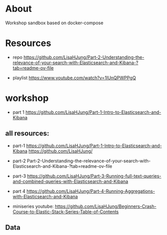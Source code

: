 # About
Workshop sandbox based on docker-compose

# Resources
- repo
   https://github.com/LisaHJung/Part-2-Understanding-the-relevance-of-your-search-with-Elasticsearch-and-Kibana-?tab=readme-ov-file

- playlist
 https://www.youtube.com/watch?v=1lUnQPWPPgQ


# workshop
- part 1
https://github.com/LisaHJung/Part-1-Intro-to-Elasticsearch-and-Kibana

## all resources: 
- part-1
https://github.com/LisaHJung/Part-1-Intro-to-Elasticsearch-and-Kibana
  https://github.com/LisaHJung/

- part-2
  Part-2-Understanding-the-relevance-of-your-search-with-Elasticsearch-and-Kibana-?tab=readme-ov-file

- part-3
  https://github.com/LisaHJung/Part-3-Running-full-text-queries-and-combined-queries-with-Elasticsearch-and-Kibana

- part 4
  https://github.com/LisaHJung/Part-4-Running-Aggregations-with-Elasticsearch-and-Kibana

- miniseries youtube:
  https://github.com/LisaHJung/Beginners-Crash-Course-to-Elastic-Stack-Series-Table-of-Contents



## Data
